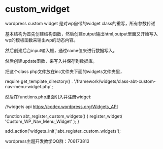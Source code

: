 # custom_widget
wordpress custom widget 是对wp自带的widget class的重写，所有参数传递

基本结构为首先创建结构函数，然后创建output输出html,output里面又开始写入wp的模板函数来输出wp的动态内容。

然后创建后台input输入框，通过name值来进行数据写入。

然后创建update函数，来写入并保存到数据库。

把这个class php文件放在inc文件夹下面的widgets文件夹里，

require get_template_directory() . '/framework/widgets/class-abt-custom-nav-menu-widget.php';

然后在functions.php里面引入并注册widget:

//widgets api https://codex.wordpress.org/Widgets_API

function abt_register_custom_widgets() {
	register_widget( 'Custom_WP_Nav_Menu_Widget' );
}

add_action('widgets_init','abt_register_custom_widgets');

wordpress主题开发教学QQ群：706173813
